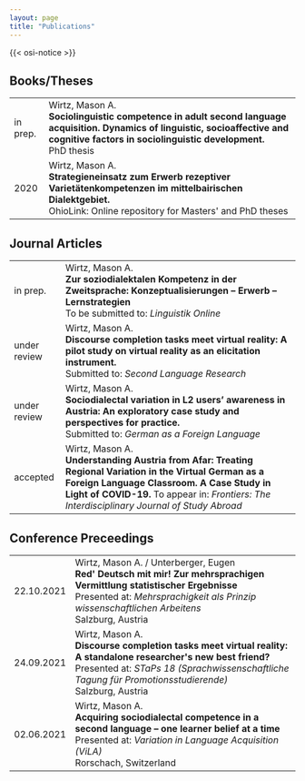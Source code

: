 ```yaml
---
layout: page
title: "Publications"
---
```


{{< osi-notice >}}

## Books/Theses

| | |
---|---
in prep. | Wirtz, Mason A. <br> **Sociolinguistic competence in adult second language acquisition. Dynamics of linguistic, socioaffective and cognitive factors in sociolinguistic development.** <br> PhD thesis
2020 | Wirtz, Mason A. <br> **Strategieneinsatz zum Erwerb rezeptiver Varietätenkompetenzen im mittelbairischen Dialektgebiet.** <br> OhioLink: Online repository for Masters' and PhD theses


## Journal Articles

| | |
---|---
in prep. | Wirtz, Mason A. <br> **Zur soziodialektalen Kompetenz in der Zweitsprache: Konzeptualisierungen – Erwerb – Lernstrategien** <br> To be submitted to: *Linguistik Online*
under review | Wirtz, Mason A. <br> **Discourse completion tasks meet virtual reality: A pilot study on virtual reality as an elicitation instrument.** <br> Submitted to: *Second Language Research*
under review | Wirtz, Mason A. <br> **Sociodialectal variation in L2 users’ awareness in Austria: An exploratory case study and perspectives for practice.** <br> Submitted to: *German as a Foreign Language* 
accepted | Wirtz, Mason A. <br> **Understanding Austria from Afar: Treating Regional Variation in the Virtual German as a Foreign Language Classroom. A Case Study in Light of COVID-19.** To appear in: *Frontiers: The Interdisciplinary Journal of Study Abroad*

## Conference Preceedings

| | |
---|---
22.10.2021 | Wirtz, Mason A. / Unterberger, Eugen <br> **Red' Deutsch mit mir! Zur mehrsprachigen Vermittlung statistischer Ergebnisse** <br> Presented at: *Mehrsprachigkeit als Prinzip wissenschaftlichen Arbeitens* <br> Salzburg, Austria
24.09.2021 | Wirtz, Mason A. <br> **Discourse completion tasks meet virtual reality: A standalone researcher's new best friend?** <br> Presented at: *STaPs 18 (Sprachwissenschaftliche Tagung für Promotionsstudierende)* <br> Salzburg, Austria
02.06.2021 | Wirtz, Mason A. <br> **Acquiring sociodialectal competence in a second language – one learner belief at a time** <br> Presented at: *Variation in Language Acquisition (ViLA)* <br> Rorschach, Switzerland







